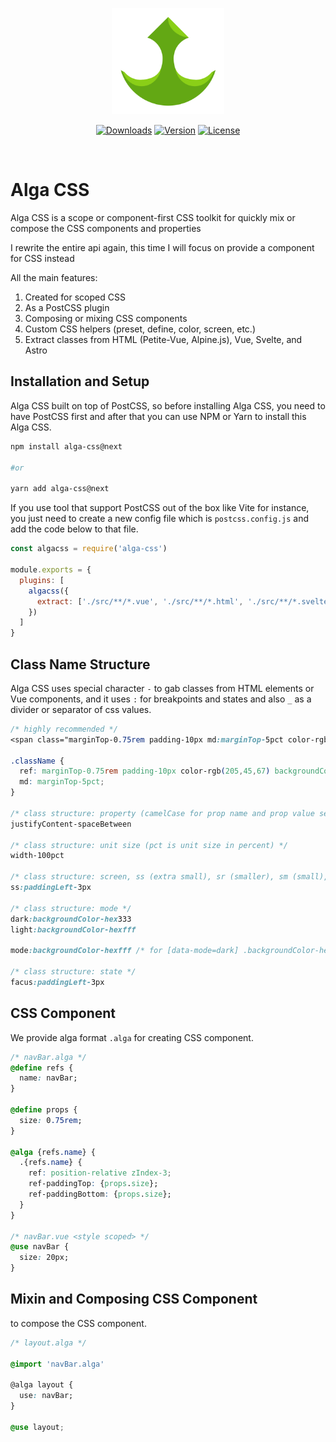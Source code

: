 <p align="center">
  <a href="https://algacss.gitlab.io/docs/" target="_blank" rel="noopener noreferrer">
    <img width="180" src="alga-css-logo.png" alt="Alga CSS logo">
  </a>
</p>

<p align="center">
  <a href="https://npmcharts.com/compare/alga-css?minimal=true"><img src="https://img.shields.io/npm/dm/alga-css.svg?sanitize=true" alt="Downloads"></a>
  <a href="https://www.npmjs.com/package/alga-css"><img src="https://img.shields.io/npm/v/alga-css.svg?sanitize=true" alt="Version"></a>
  <a href="https://www.npmjs.com/package/alga-css"><img src="https://img.shields.io/npm/l/alga-css.svg?sanitize=true" alt="License"></a>
</p>
<br/>

# Alga CSS
Alga CSS is a scope or component-first CSS toolkit for quickly mix or compose the CSS components and properties

I rewrite the entire api again, this time I will focus on provide a component for CSS instead

All the main features:
1. Created for scoped CSS
2. As a PostCSS plugin
3. Composing or mixing CSS components
5. Custom CSS helpers (preset, define, color, screen, etc.)
6. Extract classes from HTML (Petite-Vue, Alpine.js), Vue, Svelte, and Astro

## Installation and Setup
Alga CSS built on top of PostCSS, so before installing Alga CSS, you need to have PostCSS first and after that you can use NPM or Yarn to install this Alga CSS.

```sh
npm install alga-css@next

#or

yarn add alga-css@next
```

If you use tool that support PostCSS out of the box like Vite for instance, you just need to create a new config file which is `postcss.config.js` and add the code below to that file.

```js
const algacss = require('alga-css')

module.exports = {
  plugins: [
    algacss({
      extract: ['./src/**/*.vue', './src/**/*.html', './src/**/*.svelte', './src/**/*.astro']
    })
  ]
}
```

## Class Name Structure
Alga CSS uses special character `-` to gab classes from HTML elements or Vue components, and it uses `:` for breakpoints and states and also `_` as a divider or separator of css values.

```css
/* highly recommended */
<span class="marginTop-0.75rem padding-10px md:marginTop-5pct color-rgb(205,45,67) backgroundColor-hexfff"></span>

.className {
  ref: marginTop-0.75rem padding-10px color-rgb(205,45,67) backgroundColor-hexfff;
  md: marginTop-5pct;
}

/* class structure: property (camelCase for prop name and prop value separated by - or dash) */
justifyContent-spaceBetween

/* class structure: unit size (pct is unit size in percent) */
width-100pct

/* class structure: screen, ss (extra small), sr (smaller), sm (small), md (medium), lg (large), lr (larger), ls (largest), wd (wide), wr (wider) */
ss:paddingLeft-3px

/* class structure: mode */
dark:backgroundColor-hex333
light:backgroundColor-hexfff

mode:backgroundColor-hexfff /* for [data-mode=dark] .backgroundColor-hexfff {} */

/* class structure: state */
facus:paddingLeft-3px
```

## CSS Component
We provide alga format `.alga` for creating CSS component.

```css
/* navBar.alga */
@define refs {
  name: navBar;
}

@define props {
  size: 0.75rem;
}

@alga {refs.name} {
  .{refs.name} {
    ref: position-relative zIndex-3;
    ref-paddingTop: {props.size};
    ref-paddingBottom: {props.size};
  }
}

/* navBar.vue <style scoped> */
@use navBar {
  size: 20px;
}
```

## Mixin and Composing CSS Component
to compose the CSS component.

```css
/* layout.alga */

@import 'navBar.alga'

@alga layout {
  use: navBar;
}

@use layout;
```


